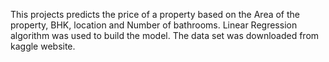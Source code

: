 This projects predicts the price of a property based on the Area of the property, BHK, location and Number of bathrooms. Linear Regression algorithm was used to build the model.
The data set was downloaded from kaggle website. 
